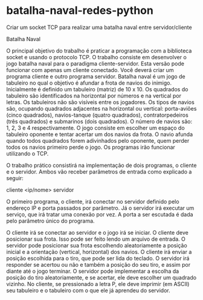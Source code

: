 # batalha-naval-redes-python
Criar um socket TCP para realizar uma batalha naval entre servidor/cliente

Batalha Naval 
 
O principal objetivo do trabalho é praticar a programação com a biblioteca socket e usando o protocolo TCP. O trabalho consiste em desenvolver o jogo batalha naval para o paradigma cliente-servidor. Esta versão pode funcionar com apenas um cliente conectado. Você deverá criar um programa cliente e outro programa servidor. Batalha naval é um jogo de tabuleiro no qual o objetivo é afundar a frota de navios do inimigo. Inicialmente é definido um tabuleiro (matriz) de 10 x 10. Os quadrados do tabuleiro são identificados na horizontal por números e na vertical por letras. Os tabuleiros não são visíveis entre os jogadores. Os tipos de navios são, ocupando quadrados adjacentes na horizontal ou vertical: porta-aviões (cinco quadrados), navios-tanque (quatro quadrados), contratorpedeiros (três quadrados) e submarinos (dois quadrados). O número de navios são: 1, 2, 3 e 4 respectivamente. O jogo consiste em escolher um espaço do tabuleiro oponente e tentar acertar um dos navios da frota. O navio afunda quando todos quadrados forem adivinhados pelo oponente, quem perder todos os navios primeiro perde o jogo.  Os programas irão funcionar utilizando o TCP. 
 
O trabalho prático consistirá na implementação de dois programas, o cliente e o servidor. Ambos vão receber parâmetros de entrada como explicado a seguir:  
 
cliente <ip/nome> <porta>  servidor <porta>  
 
O primeiro programa, o cliente, irá conectar no servidor definido pelo endereço IP e porta passados por parâmetro. Já o servidor irá executar um serviço, que irá tratar uma conexão por vez. A porta a ser escutada é dada pelo parâmetro único do programa. 
 
O cliente irá se conectar ao servidor e o jogo irá se iniciar. O cliente deve posicionar sua frota. Isso pode ser feito lendo um arquivo de entrada. O servidor pode posicionar sua frota escolhendo aleatoriamente a posição inicial e a orientação (vertical, horizontal) dos navios.  O cliente irá enviar a posição escolhida para o tiro, que pode ser lida do teclado. O servidor irá responder se acertou ou não e também a posição do seu tiro, e assim por diante até o jogo terminar.  O servidor pode implementar a escolha da posição do tiro aleatoriamente, e se acertar, ele deve escolher um quadrado vizinho. No cliente, se pressionado a letra P, ele deve imprimir (em ASCII) seu tabuleiro e o tabuleiro com o que ele já aprendeu do servidor. 
